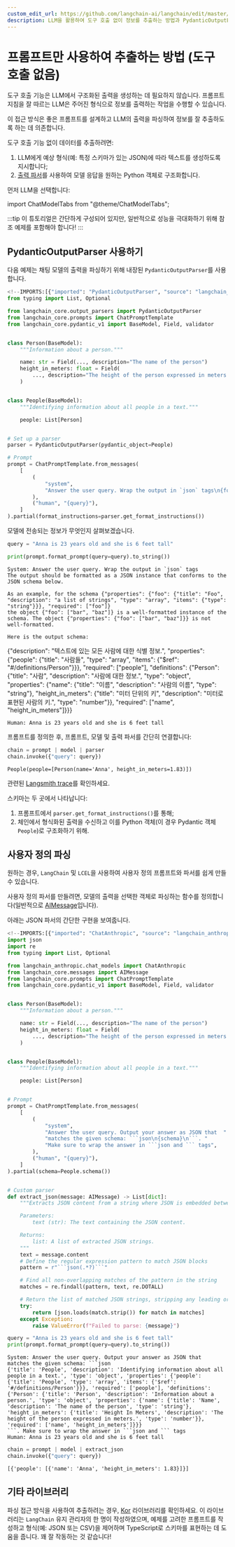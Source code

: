 ```yaml
---
custom_edit_url: https://github.com/langchain-ai/langchain/edit/master/docs/docs/how_to/extraction_parse.ipynb
description: LLM을 활용하여 도구 호출 없이 정보를 추출하는 방법과 PydanticOutputParser를 사용하는 예제를 제공합니다.
---
```


# 프롬프트만 사용하여 추출하는 방법 (도구 호출 없음)

도구 호출 기능은 LLM에서 구조화된 출력을 생성하는 데 필요하지 않습니다. 프롬프트 지침을 잘 따르는 LLM은 주어진 형식으로 정보를 출력하는 작업을 수행할 수 있습니다.

이 접근 방식은 좋은 프롬프트를 설계하고 LLM의 출력을 파싱하여 정보를 잘 추출하도록 하는 데 의존합니다.

도구 호출 기능 없이 데이터를 추출하려면:

1. LLM에게 예상 형식(예: 특정 스키마가 있는 JSON)에 따라 텍스트를 생성하도록 지시합니다;
2. [출력 파서](/docs/concepts#output-parsers)를 사용하여 모델 응답을 원하는 Python 객체로 구조화합니다.

먼저 LLM을 선택합니다:

import ChatModelTabs from "@theme/ChatModelTabs";

<ChatModelTabs customVarName="model" />

:::tip
이 튜토리얼은 간단하게 구성되어 있지만, 일반적으로 성능을 극대화하기 위해 참조 예제를 포함해야 합니다!
:::

## PydanticOutputParser 사용하기

다음 예제는 채팅 모델의 출력을 파싱하기 위해 내장된 `PydanticOutputParser`를 사용합니다.

```python
<!--IMPORTS:[{"imported": "PydanticOutputParser", "source": "langchain_core.output_parsers", "docs": "https://api.python.langchain.com/en/latest/output_parsers/langchain_core.output_parsers.pydantic.PydanticOutputParser.html", "title": "How to use prompting alone (no tool calling) to do extraction"}, {"imported": "ChatPromptTemplate", "source": "langchain_core.prompts", "docs": "https://api.python.langchain.com/en/latest/prompts/langchain_core.prompts.chat.ChatPromptTemplate.html", "title": "How to use prompting alone (no tool calling) to do extraction"}]-->
from typing import List, Optional

from langchain_core.output_parsers import PydanticOutputParser
from langchain_core.prompts import ChatPromptTemplate
from langchain_core.pydantic_v1 import BaseModel, Field, validator


class Person(BaseModel):
    """Information about a person."""

    name: str = Field(..., description="The name of the person")
    height_in_meters: float = Field(
        ..., description="The height of the person expressed in meters."
    )


class People(BaseModel):
    """Identifying information about all people in a text."""

    people: List[Person]


# Set up a parser
parser = PydanticOutputParser(pydantic_object=People)

# Prompt
prompt = ChatPromptTemplate.from_messages(
    [
        (
            "system",
            "Answer the user query. Wrap the output in `json` tags\n{format_instructions}",
        ),
        ("human", "{query}"),
    ]
).partial(format_instructions=parser.get_format_instructions())
```


모델에 전송되는 정보가 무엇인지 살펴보겠습니다.

```python
query = "Anna is 23 years old and she is 6 feet tall"
```


```python
print(prompt.format_prompt(query=query).to_string())
```

```output
System: Answer the user query. Wrap the output in `json` tags
The output should be formatted as a JSON instance that conforms to the JSON schema below.

As an example, for the schema {"properties": {"foo": {"title": "Foo", "description": "a list of strings", "type": "array", "items": {"type": "string"}}}, "required": ["foo"]}
the object {"foo": ["bar", "baz"]} is a well-formatted instance of the schema. The object {"properties": {"foo": ["bar", "baz"]}} is not well-formatted.

Here is the output schema:
```

{"description": "텍스트에 있는 모든 사람에 대한 식별 정보.", "properties": {"people": {"title": "사람들", "type": "array", "items": {"$ref": "#/definitions/Person"}}}, "required": ["people"], "definitions": {"Person": {"title": "사람", "description": "사람에 대한 정보.", "type": "object", "properties": {"name": {"title": "이름", "description": "사람의 이름", "type": "string"}, "height_in_meters": {"title": "미터 단위의 키", "description": "미터로 표현된 사람의 키.", "type": "number"}}, "required": ["name", "height_in_meters"]}}}
```
Human: Anna is 23 years old and she is 6 feet tall
```

프롬프트를 정의한 후, 프롬프트, 모델 및 출력 파서를 간단히 연결합니다:

```python
chain = prompt | model | parser
chain.invoke({"query": query})
```


```output
People(people=[Person(name='Anna', height_in_meters=1.83)])
```


관련된 [Langsmith trace](https://smith.langchain.com/public/92ed52a3-92b9-45af-a663-0a9c00e5e396/r)를 확인하세요.

스키마는 두 곳에서 나타납니다:

1. 프롬프트에서 `parser.get_format_instructions()`를 통해;
2. 체인에서 형식화된 출력을 수신하고 이를 Python 객체(이 경우 Pydantic 객체 `People`)로 구조화하기 위해.

## 사용자 정의 파싱

원하는 경우, `LangChain` 및 `LCEL`을 사용하여 사용자 정의 프롬프트와 파서를 쉽게 만들 수 있습니다.

사용자 정의 파서를 만들려면, 모델의 출력을 선택한 객체로 파싱하는 함수를 정의합니다(일반적으로 [AIMessage](https://api.python.langchain.com/en/latest/messages/langchain_core.messages.ai.AIMessage.html)입니다).

아래는 JSON 파서의 간단한 구현을 보여줍니다.

```python
<!--IMPORTS:[{"imported": "ChatAnthropic", "source": "langchain_anthropic.chat_models", "docs": "https://api.python.langchain.com/en/latest/chat_models/langchain_anthropic.chat_models.ChatAnthropic.html", "title": "How to use prompting alone (no tool calling) to do extraction"}, {"imported": "AIMessage", "source": "langchain_core.messages", "docs": "https://api.python.langchain.com/en/latest/messages/langchain_core.messages.ai.AIMessage.html", "title": "How to use prompting alone (no tool calling) to do extraction"}, {"imported": "ChatPromptTemplate", "source": "langchain_core.prompts", "docs": "https://api.python.langchain.com/en/latest/prompts/langchain_core.prompts.chat.ChatPromptTemplate.html", "title": "How to use prompting alone (no tool calling) to do extraction"}]-->
import json
import re
from typing import List, Optional

from langchain_anthropic.chat_models import ChatAnthropic
from langchain_core.messages import AIMessage
from langchain_core.prompts import ChatPromptTemplate
from langchain_core.pydantic_v1 import BaseModel, Field, validator


class Person(BaseModel):
    """Information about a person."""

    name: str = Field(..., description="The name of the person")
    height_in_meters: float = Field(
        ..., description="The height of the person expressed in meters."
    )


class People(BaseModel):
    """Identifying information about all people in a text."""

    people: List[Person]


# Prompt
prompt = ChatPromptTemplate.from_messages(
    [
        (
            "system",
            "Answer the user query. Output your answer as JSON that  "
            "matches the given schema: ```json\n{schema}\n```. "
            "Make sure to wrap the answer in ```json and ``` tags",
        ),
        ("human", "{query}"),
    ]
).partial(schema=People.schema())


# Custom parser
def extract_json(message: AIMessage) -> List[dict]:
    """Extracts JSON content from a string where JSON is embedded between ```json and ``` tags.

    Parameters:
        text (str): The text containing the JSON content.

    Returns:
        list: A list of extracted JSON strings.
    """
    text = message.content
    # Define the regular expression pattern to match JSON blocks
    pattern = r"```json(.*?)```"

    # Find all non-overlapping matches of the pattern in the string
    matches = re.findall(pattern, text, re.DOTALL)

    # Return the list of matched JSON strings, stripping any leading or trailing whitespace
    try:
        return [json.loads(match.strip()) for match in matches]
    except Exception:
        raise ValueError(f"Failed to parse: {message}")
```


```python
query = "Anna is 23 years old and she is 6 feet tall"
print(prompt.format_prompt(query=query).to_string())
```

```output
System: Answer the user query. Output your answer as JSON that  matches the given schema: ```json
{'title': 'People', 'description': 'Identifying information about all people in a text.', 'type': 'object', 'properties': {'people': {'title': 'People', 'type': 'array', 'items': {'$ref': '#/definitions/Person'}}}, 'required': ['people'], 'definitions': {'Person': {'title': 'Person', 'description': 'Information about a person.', 'type': 'object', 'properties': {'name': {'title': 'Name', 'description': 'The name of the person', 'type': 'string'}, 'height_in_meters': {'title': 'Height In Meters', 'description': 'The height of the person expressed in meters.', 'type': 'number'}}, 'required': ['name', 'height_in_meters']}}}
```. Make sure to wrap the answer in ```json and ``` tags
Human: Anna is 23 years old and she is 6 feet tall
```


```python
chain = prompt | model | extract_json
chain.invoke({"query": query})
```


```output
[{'people': [{'name': 'Anna', 'height_in_meters': 1.83}]}]
```


## 기타 라이브러리

파싱 접근 방식을 사용하여 추출하려는 경우, [Kor](https://eyurtsev.github.io/kor/) 라이브러리를 확인하세요. 이 라이브러리는 `LangChain` 유지 관리자의 한 명이 작성하였으며, 예제를 고려한 프롬프트를 작성하고 형식(예: JSON 또는 CSV)을 제어하며 TypeScript로 스키마를 표현하는 데 도움을 줍니다. 꽤 잘 작동하는 것 같습니다!